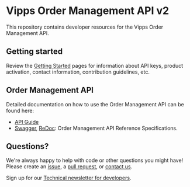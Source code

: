 <!-- START_METADATA
---
title: Introduction
sidebar_position: 1
---
END_METADATA -->

# Vipps Order Management API v2

This repository contains developer resources for the Vipps Order Management API. 

## Getting started

Review the [Getting Started](https://github.com/vippsas/vipps-developers/blob/master/vipps-getting-started.md) pages for information about API keys, product activation, contact information, contribution guidelines, etc.

## Order Management API

Detailed documentation on how to use the Order Management API can be found here:

* [API Guide](vipps-order-management-api.md)
* [Swagger](https://vippsas.github.io/vipps-order-management-api/), [ReDoc](https://vippsas.github.io/vipps-order-management-api/redoc.html): Order Management API Reference Specifications.


## Questions?

We're always happy to help with code or other questions you might have!
Please create an [issue](https://github.com/vippsas/vipps-ecom-api/issues),
a [pull request](https://github.com/vippsas/vipps-ecom-api/pulls),
or [contact us](https://github.com/vippsas/vipps-developers/blob/master/contact.md).

Sign up for our [Technical newsletter for developers](https://github.com/vippsas/vipps-developers/tree/master/newsletters).
